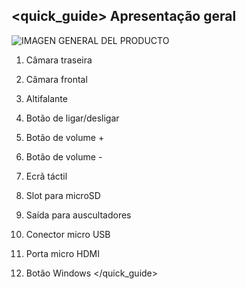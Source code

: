 ## <quick_guide> Apresentação geral
![IMAGEN GENERAL DEL PRODUCTO](http://static.energysistem.com/images/manuals/39903/54e4747e32635.jpg)

1. Câmara traseira

2. Câmara frontal

3. Altifalante

4. Botão de ligar/desligar

5. Botão de volume +

6. Botão de volume -

7. Ecrã táctil

8. Slot para microSD

9. Saída para auscultadores

10. Conector micro USB

11. Porta micro HDMI

12. Botão Windows
</quick_guide>

